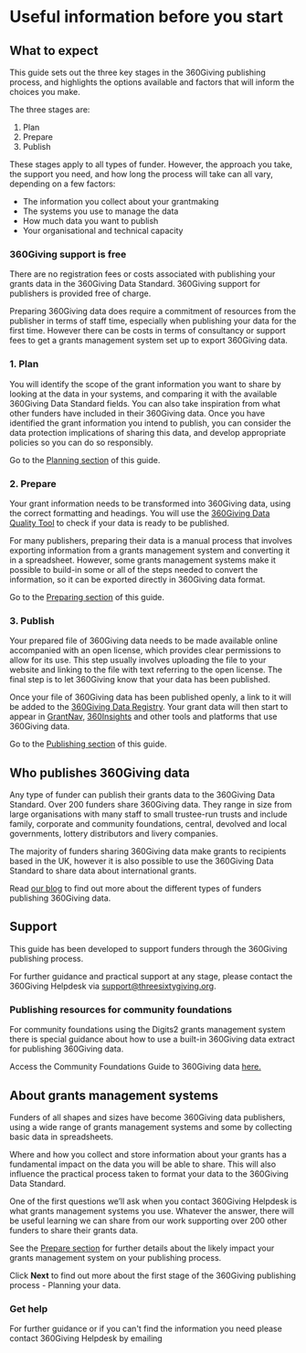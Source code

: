 # Useful information before you start

## What to expect
This guide sets out the three key stages in the 360Giving publishing process, and highlights the options available and factors that will inform the choices you make.

The three stages are:
1. Plan
2. Prepare
3. Publish

These stages apply to all types of funder. However, the approach you take, the support you need, and how long the process will take can all vary, depending on a few factors:
- The information you collect about your grantmaking
- The systems you use to manage the data
- How much data you want to publish 
- Your organisational and technical capacity

### 360Giving support is free
There are no registration fees or costs associated with publishing your grants data in the 360Giving Data Standard. 360Giving support for publishers is provided free of charge. 

Preparing 360Giving data does require a commitment of resources from the publisher in terms of staff time, especially when publishing your data for the first time. However there can be costs in terms of consultancy or support fees to get a grants management system set up to export 360Giving data. 

### 1. Plan

You will identify the scope of the grant information you want to share by looking at the data in your systems, and comparing it with the available 360Giving Data Standard fields. You can also take inspiration from what other funders have included in their 360Giving data. Once you have identified the grant information you intend to publish, you can consider the data protection implications of sharing this data, and develop appropriate policies so you can do so responsibly.

Go to the [Planning section](https://standard.threesixtygiving.org/en/new-docs-style/plan-the-process/) of this guide.

### 2. Prepare

Your grant information needs to be transformed into 360Giving data, using the correct formatting and headings. You will use the <a href="https://dataquality.threesixtygiving.org/" target="_blank">360Giving Data Quality Tool</a> to check if your data is ready to be published.

For many publishers, preparing their data is a manual process that involves exporting information from a grants management system and converting it in a spreadsheet. However, some grants management systems make it possible to build-in some or all of the steps needed to convert the information, so it can be exported directly in 360Giving data format.

Go to the [Preparing section](https://standard.threesixtygiving.org/en/new-docs-style/prepare-data/) of this guide.

### 3. Publish

Your prepared file of 360Giving data needs to be made available online accompanied with an open license, which provides clear permissions to allow for its use. This step usually involves uploading the file to your website and linking to the file with text referring to the open license. The final step is to let 360Giving know that your data has been published.

Once your file of 360Giving data has been published openly, a link to it will be added to the <a href="https://data.threesixtygiving.org/" target="_blank">360Giving Data Registry</a>. Your grant data will then start to appear in <a href="https://grantnav.threesixtygiving.org/" target="_blank">GrantNav</a>, <a href="https://insights.threesixtygiving.org/" target="_blank">360Insights</a> and other tools and platforms that use 360Giving data.

Go to the [Publishing section](https://standard.threesixtygiving.org/en/new-docs-style/publish-data-openly/) of this guide.

## Who publishes 360Giving data
Any type of funder can publish their grants data to the 360Giving Data Standard. Over 200 funders share 360Giving data. They range in size from large organisations with many staff to small trustee-run trusts and include family, corporate and community foundations, central, devolved and local governments, lottery distributors and livery companies.

The majority of funders sharing 360Giving data make grants to recipients based in the UK, however it is also possible to use the 360Giving Data Standard to share data about international grants.

Read <a href="https://www.threesixtygiving.org/ideas-updates/" target="_blank">our blog</a> to find out more about the different types of funders publishing 360Giving data. 

## Support
This guide has been developed to support funders through the 360Giving publishing process.

For further guidance and practical support at any stage, please contact the 360Giving Helpdesk via <support@threesixtygiving.org>. 

### Publishing resources for community foundations
For community foundations using the Digits2 grants management system there is special guidance about how to use a built-in 360Giving data extract for publishing 360Giving data.

Access the Community Foundations Guide to 360Giving data <a href="https://www.threesixtygiving.org/communityfoundations/cf-publishing-guide/" target="_blank">here.</a>

## About grants management systems
Funders of all shapes and sizes have become 360Giving data publishers, using a wide range of grants management systems and some by collecting basic data in spreadsheets.

Where and how you collect and store information about your grants has a fundamental impact on the data you will be able to share. This will also influence the practical process taken to format your data to the 360Giving Data Standard. 

One of the first questions we’ll ask when you contact 360Giving Helpdesk is what grants management systems you use. Whatever the answer, there will be useful learning we can share from our work supporting over 200 other funders to share their grants data.

See the [Prepare section](https://standard.threesixtygiving.org/en/new-docs-style/prepare-data/) for further details about the likely impact your grants management system on your publishing process.

Click **Next** to find out more about the first stage of the 360Giving publishing process - Planning your data.

<div class="box box--teal">
    <h3 class="box__heading">Get help</h3>
    <p>For further guidance or if you can't find the information you need please contact 360Giving Helpdesk by emailing <support@threesixtygiving.org>
</div>
